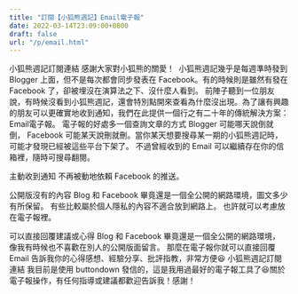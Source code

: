 ```yaml
---
title: "訂閱【小狐熊週記】Email電子報"
date: 2022-03-14T23:09:00+0800
draft: false
url: "/p/email.html"
---
```


小狐熊週記訂閱連結
感謝大家對小狐熊的關愛！ 
小狐熊週記幾乎是每週準時發到 Blogger 上面，但不是每次都會同步發表在 Facebook。有的時候則是雖然有發在 Facebook 了，卻被埋沒在演算法之下、沒什麼人看到。
前陣子聽到一位朋友說，有時候沒看到小狐熊週記，還會特別點開來查看為什麼沒出現。為了讓有興趣的朋友可以更確實地收到通知，我們在此提供一個行之有二十年的傳統解決方案：Email電子報。
電子報的好處多一個查詢文章的方式
Blogger 可能哪天說倒就倒， Facebook 可能某天說刪就刪。當你某天想要搜尋某一期的小狐熊週記時，可能才發現已經被這些平台下架了。
不過曾經收到的 Email 可以繼續存在你的信箱裡，隨時可搜尋翻閱。

主動收到通知
不再被動地依賴 Facebook 的推送。

公開版沒有的內容
Blog 和 Facebook 畢竟還是一個全公開的網路環境，圖文多少有所保留。
有些比較屬於個人隱私的內容不適合放到網路上。
也許就可以考慮放在電子報裡。

可以直接回覆建議或心得
Blog 和 Facebook 畢竟還是一個全公開的網路環境，
像我有時候也不喜歡在別人的公開版面留言。
那麼在電子報你就可以直接回覆 Email 告訴我你的心得感想、經驗分享、批評指教，非常方便😆
小狐熊週記訂閱連結
我目前是使用 buttondown 發信的，這是我用過最好的電子報工具了😆關於電子報操作，有任何指導或建議都歡迎告訴我！感謝！

